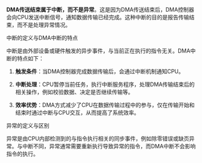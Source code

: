 

**DMA传送结束属于中断，而不是异常**。这是因为DMA传送结束后，DMA控制器会向CPU发送中断信号，通知数据传输已经完成。这种中断的目的是报告传输结束，而不是处理异常情况。

中断的定义与DMA中断的特点

中断是由外部设备或硬件触发的异步事件，与当前正在执行的指令无关。DMA中断的特点如下：

1.  **触发条件**：当DMA控制器完成数据传输后，会通过中断机制通知CPU。
    
2.  **中断处理**：CPU暂停当前任务，执行中断服务程序，处理DMA传输结束后的相关操作，例如校验数据、决定是否继续传输等。
    
3.  **效率优势**：DMA方式减少了CPU在数据传输过程中的参与，仅在传输开始和结束时通过中断与CPU交互，从而提高了系统效率。
    

异常的定义与区别

异常是由CPU内部检测到的与指令执行相关的同步事件，例如除零错误或缺页异常。与中断不同，异常通常需要重新执行导致异常的指令，而DMA中断不会影响指令的执行。
<!--stackedit_data:
eyJoaXN0b3J5IjpbOTQ5OTczNTcwXX0=
-->
